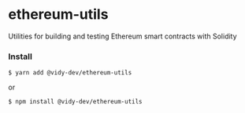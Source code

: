 # ethereum-utils

Utilities for building and testing Ethereum smart contracts with Solidity

### Install

    $ yarn add @vidy-dev/ethereum-utils
  or
  
    $ npm install @vidy-dev/ethereum-utils
